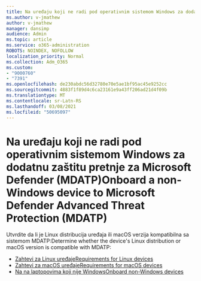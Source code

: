 ```yaml
---
title: Na uređaju koji ne radi pod operativnim sistemom Windows za dodatnu zaštitu pretnje za Microsoft Defender (MDATP)
ms.author: v-jmathew
author: v-jmathew
manager: dansimp
audience: Admin
ms.topic: article
ms.service: o365-administration
ROBOTS: NOINDEX, NOFOLLOW
localization_priority: Normal
ms.collection: Adm_O365
ms.custom:
- "9000760"
- "7391"
ms.openlocfilehash: de230abdc56d32780e70e5ae1bf95ac45e9252cc
ms.sourcegitcommit: 4883f1f89d4c6ca23161e9a43ff206ad21d4f09b
ms.translationtype: MT
ms.contentlocale: sr-Latn-RS
ms.lasthandoff: 03/08/2021
ms.locfileid: "50695097"
---
```

# <a name="onboard-a-non-windows-device-to-microsoft-defender-advanced-threat-protection-mdatp"></a><span data-ttu-id="ce927-102">Na uređaju koji ne radi pod operativnim sistemom Windows za dodatnu zaštitu pretnje za Microsoft Defender (MDATP)</span><span class="sxs-lookup"><span data-stu-id="ce927-102">Onboard a non-Windows device to Microsoft Defender Advanced Threat Protection (MDATP)</span></span>

<span data-ttu-id="ce927-103">Utvrdite da li je Linux distribucija uređaja ili macOS verzija kompatibilna sa sistemom MDATP:</span><span class="sxs-lookup"><span data-stu-id="ce927-103">Determine whether the device's Linux distribution or macOS version is compatible with MDATP:</span></span>

- [<span data-ttu-id="ce927-104">Zahtevi za Linux uređaje</span><span class="sxs-lookup"><span data-stu-id="ce927-104">Requirements for Linux devices</span></span>](https://go.microsoft.com/fwlink/?linkid=2143462)
- [<span data-ttu-id="ce927-105">Zahtevi za macOS uređaje</span><span class="sxs-lookup"><span data-stu-id="ce927-105">Requirements for macOS devices</span></span>](https://go.microsoft.com/fwlink/?linkid=2143461)
- [<span data-ttu-id="ce927-106">Na na laptopovima koji nije Windows</span><span class="sxs-lookup"><span data-stu-id="ce927-106">Onboard non-Windows devices</span></span>](https://go.microsoft.com/fwlink/?linkid=2143628)
